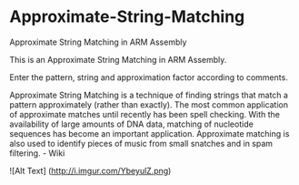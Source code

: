 # Approximate-String-Matching
Approximate String Matching  in ARM Assembly

This is an Approximate String Matching  in ARM Assembly.

Enter the pattern, string and approximation factor according to comments.

 Approximate String Matching is a technique of finding strings that match a pattern approximately (rather than exactly). The most common application of approximate matches until recently has been spell checking. With the availability of large amounts of DNA data, matching of nucleotide sequences has become an important application. Approximate matching is also used to identify pieces of music from small snatches and in spam filtering. - Wiki
 
![Alt Text] (http://i.imgur.com/YbeyulZ.png)
